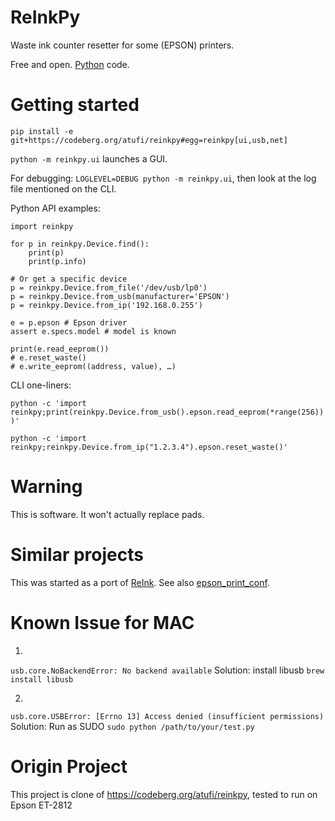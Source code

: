 ReInkPy
=======
Waste ink counter resetter for some (EPSON) printers.

Free and open. [Python](https://python.org) code.


# Getting started

```
pip install -e git+https://codeberg.org/atufi/reinkpy#egg=reinkpy[ui,usb,net]
```

`python -m reinkpy.ui` launches a GUI.

For debugging: `LOGLEVEL=DEBUG python -m reinkpy.ui`, then look at the log file
mentioned on the CLI.

Python API examples:

```
import reinkpy

for p in reinkpy.Device.find():
	print(p)
    print(p.info)

# Or get a specific device
p = reinkpy.Device.from_file('/dev/usb/lp0')
p = reinkpy.Device.from_usb(manufacturer='EPSON')
p = reinkpy.Device.from_ip('192.168.0.255')

e = p.epson # Epson driver
assert e.specs.model # model is known

print(e.read_eeprom())
# e.reset_waste()
# e.write_eeprom((address, value), …)
```

CLI one-liners:

`python -c 'import reinkpy;print(reinkpy.Device.from_usb().epson.read_eeprom(*range(256)))'`

`python -c 'import reinkpy;reinkpy.Device.from_ip("1.2.3.4").epson.reset_waste()'`



# Warning

This is software. It won't actually replace pads.


# Similar projects

This was started as a port of [ReInk](https://github.com/lion-simba/reink/).
See also [epson_print_conf](https://github.com/Ircama/epson_print_conf).


# Known Issue for MAC

1.
`usb.core.NoBackendError: No backend available`
Solution: install libusb
`brew install libusb`

2.
`usb.core.USBError: [Errno 13] Access denied (insufficient permissions)`
Solution: Run as SUDO
`sudo python /path/to/your/test.py`

# Origin Project
 This project is clone of https://codeberg.org/atufi/reinkpy, tested to run on Epson ET-2812
